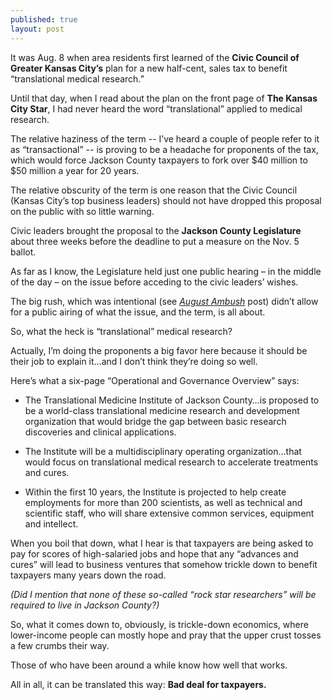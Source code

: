 ```yaml
---
published: true
layout: post
---
```


It was Aug. 8 when area residents first learned of the <strong>Civic Council of Greater Kansas City’s</strong> plan for a new half-cent, sales tax to benefit “translational medical research.”

Until that day, when I read about the plan on the front page of <strong>The Kansas City Star</strong>, I had never heard the word “translational” applied to medical research. 

The relative haziness of the term -- I’ve heard a couple of people refer to it as “transactional” -- is proving to be a headache for proponents of the tax, which would force Jackson County taxpayers to fork over $40 million to $50 million a year for 20 years. 

The relative obscurity of the term is one reason that the Civic Council (Kansas City’s top business leaders) should not have dropped this proposal on the public with so little warning.

Civic leaders brought the proposal to the <strong>Jackson County Legislature</strong> about three weeks before the deadline to put a measure on the Nov. 5 ballot.

As far as I know, the Legislature held just one public hearing – in the middle of the day – on the issue before acceding to the civic leaders’ wishes.  

The big rush, which was intentional (see [_August Ambush_](/the-august-ambush) post) didn’t allow for a public airing of what the issue, and the term, is all about.

So, what the heck is “translational” medical research?

Actually, I’m doing the proponents a big favor here because it should be their job to explain it…and I don’t think they’re doing so well. 

Here’s what a six-page “Operational and Governance Overview” says:

* The Translational Medicine Institute of Jackson County…is proposed to be a world-class translational medicine research and development organization that would bridge the gap between basic research discoveries and clinical applications.
    	
* The Institute will be a multidisciplinary operating organization…that would focus on translational medical research to accelerate treatments and cures.
      
* Within the first 10 years, the Institute is projected to help create employments for more than 200 scientists, as well as technical and scientific staff, who will share extensive common services, equipment and intellect.

When you boil that down, what I hear is that taxpayers are being asked to pay for scores of high-salaried jobs and hope that any “advances and cures” will lead to business ventures that somehow trickle down to benefit taxpayers many years down the road. 

_(Did I mention that none of these so-called “rock star researchers” will be required to live in Jackson County?)_ 

So, what it comes down to, obviously, is trickle-down economics, where lower-income people can mostly hope and pray that the upper crust tosses a few crumbs their way.

Those of who have been around a while know how well that works.

All in all, it can be translated this way: <strong>Bad deal for taxpayers.</strong>
